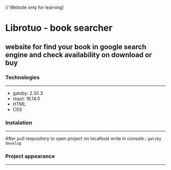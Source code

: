 // Website only for learning!
# Librotuo - book searcher
## website for find your book in google search engine and check availability on download or buy

### Technologies

***

* gatsby: 2.32.3
* react: 16.14.0
* HTML
* CSS

### Instalation

***

After pull respository to open project on localhost write in console.:
```gatsby develop```

### Project appearance

***

